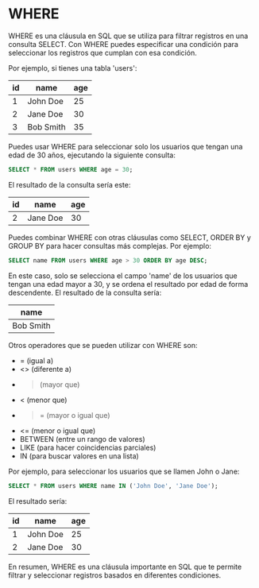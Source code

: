 # WHERE

WHERE es una cláusula en SQL que se utiliza para filtrar registros en una consulta SELECT. Con WHERE puedes especificar una condición para seleccionar los registros que cumplan con esa condición.

Por ejemplo, si tienes una tabla 'users':

| id | name     | age |
|----|----------|-----|
| 1  | John Doe | 25  |
| 2  | Jane Doe | 30  |
| 3  | Bob Smith| 35  |

Puedes usar WHERE para seleccionar solo los usuarios que tengan una edad de 30 años, ejecutando la siguiente consulta:

```sql
SELECT * FROM users WHERE age = 30;
```

El resultado de la consulta sería este:

| id | name     | age |
|----|----------|-----|
| 2  | Jane Doe | 30  |

Puedes combinar WHERE con otras cláusulas como SELECT, ORDER BY y GROUP BY para hacer consultas más complejas. Por ejemplo:

```sql
SELECT name FROM users WHERE age > 30 ORDER BY age DESC;
```

En este caso, solo se selecciona el campo 'name' de los usuarios que tengan una edad mayor a 30, y se ordena el resultado por edad de forma descendente. El resultado de la consulta sería:

| name     |
|----------|
| Bob Smith|

Otros operadores que se pueden utilizar con WHERE son:

- = (igual a)
- <> (diferente a)
- > (mayor que)
- < (menor que)
- >= (mayor o igual que)
- <= (menor o igual que)
- BETWEEN (entre un rango de valores)
- LIKE (para hacer coincidencias parciales)
- IN (para buscar valores en una lista)

Por ejemplo, para seleccionar los usuarios que se llamen John o Jane:

```sql
SELECT * FROM users WHERE name IN ('John Doe', 'Jane Doe');
```

El resultado sería:

| id | name     | age |
|----|----------|-----|
| 1  | John Doe | 25  |
| 2  | Jane Doe | 30  |

En resumen, WHERE es una cláusula importante en SQL que te permite filtrar y seleccionar registros basados en diferentes condiciones.